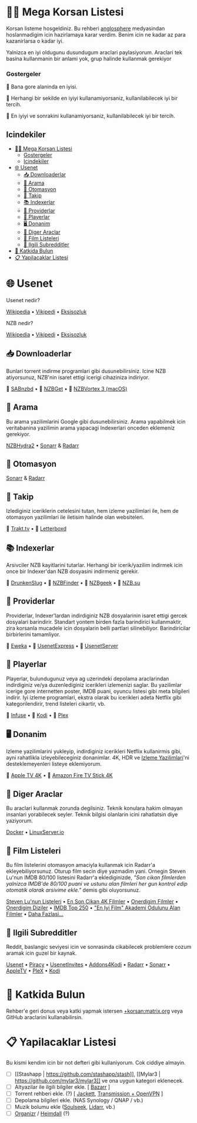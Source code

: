 # 🏴‍☠️ Mega Korsan Listesi

Korsan listeme hosgeldiniz. Bu rehberi [anglosphere](https://en.wikipedia.org/wiki/Anglosphere) medyasindan hoslanmadigim icin hazirlamaya karar verdim. Benim icin ne kadar az para kazanirlarsa o kadar iyi.

Yalnizca en iyi oldugunu dusundugum araclari paylasiyorum. Araclari tek basina kullanmanin bir anlami yok, grup halinde kullanmak gerekiyor

### Gostergeler

🥇 Bana gore alaninda en iyisi.

🥈 Herhangi bir sekilde en iyiyi kullanamiyorsaniz, kullanilabilecek iyi bir tercih.

🥉 En iyiyi ve sonrakini kullanamiyorsaniz, kullanilabilecek iyi bir tercih.

## Icindekiler

- [🏴‍☠️ Mega Korsan Listesi](#️-mega-korsan-listesi)
    - [Gostergeler](#gostergeler)
  - [Icindekiler](#icindekiler)
- [🌐 Usenet](#-usenet)
  - [📥 Downloaderlar](#-downloaderlar)
  - [🔎 Arama](#-arama)
  - [🤖 Otomasyon](#-otomasyon)
  - [📒 Takip](#-takip)
  - [📚 Indexerlar](#-indexerlar)
  - [🏦 Providerlar](#-providerlar)
  - [📼 Playerlar](#-playerlar)
  - [🖥 Donanim](#-donanim)
  - [🧰 Diger Araclar](#-diger-araclar)
  - [🍿 Film Listeleri](#-film-listeleri)
  - [🤡 Ilgili Subredditler](#-ilgili-subredditler)
- [🤝 Katkida Bulun](#-katkida-bulun)
- [📋 Yapilacaklar Listesi](#-yapilacaklar-listesi)

# 🌐 Usenet

Usenet nedir?

[Wikipedia](https://en.wikipedia.org/wiki/Usenet) • [Vikipedi](https://tr.wikipedia.org/wiki/Usenet) • [Eksisozluk](https://eksisozluk.com/usenet--119551)

NZB nedir?

[Wikipedia](https://en.wikipedia.org/wiki/NZB) • [Vikipedi](https://tr.wikipedia.org/wiki/NZB) • [Eksisozluk](https://eksisozluk.com/nzb--1237026)

## 📥 Downloaderlar

Bunlari torrent indirme programlari gibi dusunebilirsiniz. Icine NZB atiyorsunuz, NZB'nin isaret ettigi icerigi cihaziniza indiriyor.

🥇 [SABnzbd](https://github.com/sabnzbd/sabnzbd) • 🥈 [NZBGet](https://github.com/nzbget/nzbget) • 🥉 [NZBVortex 3 (macOS)](https://www.nzbvortex.com/landing/)

## 🔎 Arama

Bu arama yazilimlarini Google gibi dusunebilirsiniz. Arama yapabilmek icin veritabanina yazilimin arama yapacagi Indexerlari onceden eklemeniz gerekiyor.

[NZBHydra2](https://github.com/theotherp/nzbhydra2) • [Sonarr](https://github.com/Sonarr/Sonarr) & [Radarr](https://github.com/Radarr/Radarr)

## 🤖 Otomasyon

[Sonarr](https://github.com/Sonarr/Sonarr>) & [Radarr](https://github.com/Radarr/Radarr)

## 📒 Takip

Izlediginiz iceriklerin cetelesini tutan, hem izleme yazilimlari ile, hem de otomasyon yazilimlari ile iletisim halinde olan websiteleri.

🥇 [Trakt.tv](https://trakt.tv/) • 🥉 [Letterboxd](https://letterboxd.com)

## 📚 Indexerlar

Arsivciler NZB kayitlarini tutarlar. Herhangi bir icerik/yazilim indirmek icin once bir Indexer'dan NZB dosyasini indirmeniz gerekir.

🥇 [DrunkenSlug](https://drunkenslug.com/) • 🥈 [NZBFinder](https://nzbfinder.ws/register?ref=205634) • 🥈 [NZBgeek](https://nzbgeek.info/) • 🥈 [NZB.su](https://nzb.su/)

## 🏦 Providerlar

Providerlar, Indexer'lardan indirdiginiz NZB dosyalarinin isaret ettigi gercek dosyalari barindirir. Standart yontem birden fazla barindirici kullanmaktir, zira korsanla mucadele icin dosyalarin belli partlari silinebiliyor. Barindiricilar birbirlerini tamamliyor.

🥇 [Eweka](https://www.eweka.nl/en) • 🥈 [UsenetExpress](https://www.usenetexpress.com/) • 🥈 [UsenetServer](https://www.usenetserver.com/)

## 📼 Playerlar

Playerlar, bulundugunuz veya ag uzerindeki depolama araclarindan indirdiginiz ve/ya duzenlediginiz icerikleri izlemenizi saglar. Bu yazilimlar icerige gore internetten poster, IMDB puani, oyuncu listesi gibi meta bilgileri indirir. Iyi izleme programlari, ekstra olarak bu icerikleri adeta Netflix gibi kategorilendirir, trend listeleri cikartir, vb.

🥇 [Infuse](https://firecore.com/infuse/) • 🥈 [Kodi](https://kodi.tv/) • 🥈 [Plex](https://www.plex.tv)

## 🖥 Donanim

Izleme yazilimlarini yukleyip, indirdiginiz icerikleri Netflix kullanirmis gibi, ayni rahatlikla izleyebileceginiz donanimlar. 4K, HDR ve [Izleme Yazilimlari](#izleme-yazilimlari)'ni desteklemeyenleri listeye eklemiyorum.

🥇 [Apple TV 4K](https://www.apple.com/apple-tv-4k/) • 🥈 [Amazon Fire TV Stick 4K](https://www.amazon.com/Fire-TV-Stick-4K-with-Alexa-Voice-Remote/dp/B079QHML21)

## 🧰 Diger Araclar

Bu araclari kullanmak zorunda degilsiniz. Teknik konulara hakim olmayan insanlari yorabilecek seyler. Teknik bilgisi olanlarin icini rahatlatsin diye yaziyorum.

[Docker](https://www.docker.com) • [LinuxServer.io](https://fleet.linuxserver.io)

## 🍿 Film Listeleri

Bu film listelerini otomasyon amaciyla kullanmak icin Radarr'a ekleyebiliyorsunuz. Oturup film secin diye yazmadim yani. Ornegin Steven Lu'nun IMDB 80/100 listesini Radarr'a eklediginizde, _"Son cikan filmlerden yalnizca IMDB'de 80/100 puani ve ustunu alan filmleri her gun kontrol edip otomatik olarak arsivime ekle."_ demis gibi oluyorsunuz.

[Steven Lu'nun Listeleri](https://github.com/sjlu/popular-movies) • [En Son Cikan 4K Filmler](https://trakt.tv/users/giladg/lists/latest-4k-releases?sort=added,asc) • [Onerdigim Filmler](https://trakt.tv/users/emrecaydin/lists/my-recommendations?display=movie&sort=added,asc) • [Onerdigim Diziler](https://trakt.tv/users/emrecaydin/lists/my-recommendations?display=show&sort=added,asc) • [IMDB Top 250](https://trakt.tv/users/justin/lists/imdb-top-rated-movies?sort=rank,asc) • ["En Iyi Film" Akademi Odulunu Alan Filmler](https://trakt.tv/users/thefork/lists/academy-awards-best-picture-winners?sort=rank,asc) • [Daha Fazlasi...](https://trakt.tv/discover#lists)

## 🤡 Ilgili Subredditler

Reddit, baslangic seviyesi icin ve sonrasinda cikabilecek problemlere cozum aramak icin guzel bir kaynak.

[Usenet](https://www.reddit.com/r/usenet/) • [Piracy](https://www.reddit.com/r/Piracy/) • [UsenetInvites](https://www.reddit.com/r/UsenetInvites/) • [Addons4Kodi](https://www.reddit.com/r/Addons4Kodi/) • [Radarr](https://www.reddit.com/r/radarr/) • [Sonarr](https://www.reddit.com/r/sonarr) • [AppleTV](https://www.reddit.com/r/appletv/) • [PleX](https://www.reddit.com/r/PleX/) • [Kodi](https://www.reddit.com/r/kodi/)

<!-- # 👨 Benim Korsan Duzenim

## Usenet Uyeliklerim

## Kullandigim Indexerlar

## 📽️ Filmler

## 📺 Diziler

🥇 [Infuse](https://firecore.com/infuse/)

## 🔞 Icerikler

### 🇯🇵 JAV

🥇 [JAVDB](https://javdb.com) ve 🥈 [JAVLibrary](http://www.javlibrary.com) yeni icerikleri, kategorileri ve begendiniz aktor ve aktrisleri takip etmek icin ideal yerler. Yani [Trakt.tv](https://trakt.tv)'nin JAV icin olanlari gibi dusunun. JAVDB'de isimler Japonca, JAVLibrary'de Ingilizce.

Bu iki siteden gozunuze kestirdiginiz icerikleri 🥇 [Sukebei](https://sukebei.nyaa.si) adli torrent sitesinden indirmeniz mumkun. Fakat public torrent sitesi oldugu icin eski torrentlerde seeder sikintisi cekilebiliyor. 99.99%'da cok torrentim kaldi. -->

# 🤝 Katkida Bulun

Rehber'e geri donus veya katki yapmak istersen [+korsan:matrix.org](https://matrix.to/#/!vdIkQzvaDaOaIHaqgu:matrix.org?via=matrix.org) veya GitHub araclarini kullanabilirsin.

# 📋 Yapilacaklar Listesi

Bu kismi kendim icin bir not defteri gibi kullaniyorum. Cok ciddiye almayin.

- [ ] [[Stashapp | https://github.com/stashapp/stash]], [[Mylar3 | https://github.com/mylar3/mylar3]] ve ona uygun kategori eklenecek.
- [ ] Altyazilar ile ilgili bilgiler ekle. [ [Bazarr](https://github.com/morpheus65535/bazarr) ]
- [ ] Torrent rehberi ekle. (?) [ [Jackett](https://github.com/Jackett/Jackett), [Transmission + OpenVPN](https://github.com/haugene/docker-transmission-openvpn) ]
- [ ] Depolama bilgileri ekle. (NAS Synology / QNAP / vb.)
- [ ] Muzik bolumu ekle ([Soulseek](http://www.soulseekqt.net/news/), [Lidarr](https://github.com/lidarr/Lidarr), vb.)
- [ ] [Organizr](https://github.com/causefx/Organizr) / [Heimdall](https://github.com/linuxserver/Heimdall) (?)
